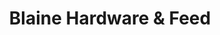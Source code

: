 ---
title: "Blaine Hardware & Feed"
url: /blaine/blaine-hardware-und-feed/
shop: Landwirtschaftlich
---